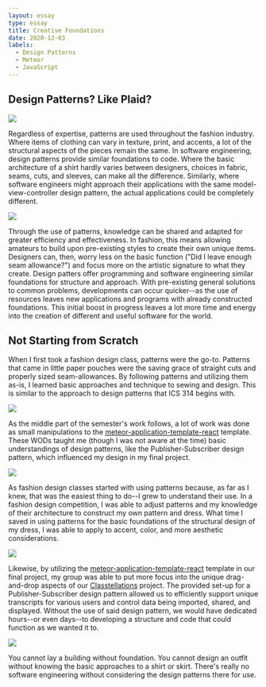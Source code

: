 ```yaml
---
layout: essay
type: essay
title: Creative Foundations
date: 2020-12-03
labels:
  - Design Patterns
  - Meteor
  - JavaScript
---
```


## Design Patterns? Like Plaid?

<img class="ui small left floated rounded image" src="../images/fashion-design.jpeg">

Regardless of expertise, patterns are used throughout the fashion industry. Where items of clothing can vary in texture, print, and accents, a lot of the structural aspects of the pieces remain the same. In software engineering, design patterns provide similar foundations to code. Where the basic architecture of a shirt hardly varies between designers, choices in fabric, seams, cuts, and sleeves, can make all the difference. Similarly, where software engineers might approach their applications with the same model-view-controller design pattern, the actual applications could be completely different.

<img class="ui medium right floated rounded image" src="../images/design-board.jpg">

Through the use of patterns, knowledge can be shared and adapted for greater efficiency and effectiveness. In fashion, this means allowing amateurs to build upon pre-existing styles to create their own unique items. Designers can, then, worry less on the basic function ("Did I leave enough seam allowance?") and focus more on the artistic signature to what they create. Design patters offer programming and software engineering similar foundations for structure and approach. With pre-existing general solutions to common problems, developments can occur quicker--as the use of resources leaves new applications and programs with already constructed foundations. This initial boost in progress leaves a lot more time and energy into the creation of different and useful software for the world.

## Not Starting from Scratch

When I first took a fashion design class, patterns were the go-to. Patterns that came in little paper pouches were the saving grace of straight cuts and properly sized seam-allowances. By following patterns and utilizing them as-is, I learned basic approaches and technique to sewing and design. This is similar to the approach to design patterns that ICS 314 begins with.

<img class="ui medium left floated rounded image" src="../images/collaborative-code.jpeg">

As the middle part of the semester's work follows, a lot of work was done as small manipulations to the [meteor-application-template-react](https://ics-software-engineering.github.io/meteor-application-template-react/) template. These WODs taught me (though I was not aware at the time) basic understandings of design patterns, like the Publisher-Subscriber design pattern, which influenced my design in my final project.

<img class="ui small right floated rounded image" src="../images/sewing.jpeg">

As fashion design classes started with using patterns because, as far as I knew, that was the easiest thing to do--I grew to understand their use. In a fashion design competition, I was able to adjust patterns and my knowledge of their architecture to construct my own pattern and dress. What time I saved in using patterns for the basic foundations of the structural design of my dress, I was able to apply to accent, color, and more aesthetic considerations.

<img class="ui medium left floated rounded image" src="../images/transcript-example.png">

Likewise, by utilizing the [meteor-application-template-react](https://ics-software-engineering.github.io/meteor-application-template-react/) template in our final project, my group was able to put more focus into the unique drag-and-drop aspects of our [Classtellations](https://uh-classtellations.github.io/) project. The provided set-up for a Publisher-Subscriber design pattern allowed us to efficiently support unique transcripts for various users and control data being imported, shared, and displayed. Without the use of said design pattern, we would have dedicated hours--or even days--to developing a structure and code that could function as we wanted it to.

<img class="ui small right floated rounded image" src="../images/design-architecture.jpeg">

You cannot lay a building without foundation. You cannot design an outfit without knowing the basic approaches to a shirt or skirt. There's really no software engineering without considering the design patterns there for use.